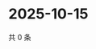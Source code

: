 # 2025-10-15

共 0 条

<!-- BEGIN ZHIHUVIDEO -->
<!-- 最后更新时间 Wed Oct 15 2025 11:32:17 GMT+0800 (China Standard Time) -->

<!-- END ZHIHUVIDEO -->
